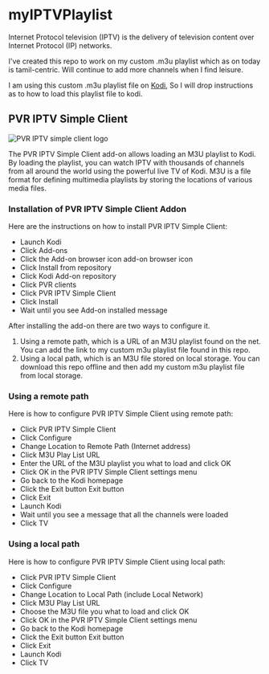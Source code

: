 # myIPTVPlaylist
Internet Protocol television (IPTV) is the delivery of television content over Internet Protocol (IP) networks.

I've created this repo to work on my custom .m3u playlist which as on today is tamil-centric. Will continue to add more channels when I find leisure. 

I am using this custom .m3u playlist file on [Kodi](https://kodi.tv/ "Kodi"), So I will drop instructions as to how to load this playlist file to kodi.  

## PVR IPTV Simple Client 
![PVR IPTV simple client logo](https://kodi.tv/images/addons/matrix/pvr.iptvsimple/icon.png)

The PVR IPTV Simple Client add-on allows loading an M3U playlist to Kodi. By loading the playlist, you can watch IPTV with thousands of channels from all around the world using the powerful live TV of Kodi. M3U is a file format for defining multimedia playlists by storing the locations of various media files.

### Installation of PVR IPTV Simple Client Addon
Here are the instructions on how to install PVR IPTV Simple Client:
* Launch Kodi
* Click Add-ons
* Click the Add-on browser icon  add-on browser icon
* Click Install from repository
* Click Kodi Add-on repository
* Click PVR clients
* Click PVR IPTV Simple Client
* Click Install
* Wait until you see Add-on installed message

After installing the add-on there are two ways to configure it. 
1. Using a remote path, which is a URL of an M3U playlist found on the net. You can add the link to my custom m3u playlist file found in this repo.
2. Using a local path, which is an M3U file stored on local storage. You can download this repo offline and then add my custom m3u playlist file from local storage.

### Using a remote path
Here is how to configure PVR IPTV Simple Client using remote path:
* Click PVR IPTV Simple Client
* Click Configure
* Change Location to Remote Path (Internet address)
* Click M3U Play List URL
* Enter the URL of the M3U playlist you what to load and click OK
* Click OK in the PVR IPTV Simple Client settings menu
* Go back to the Kodi homepage
* Click the Exit button  Exit button
* Click Exit
* Launch Kodi
* Wait until you see a message that all the channels were loaded
* Click TV

### Using a local path
Here is how to configure PVR IPTV Simple Client using local path:
* Click PVR IPTV Simple Client
* Click Configure
* Change Location to Local Path (include Local Network)
* Click M3U Play List URL
* Choose the M3U file you what to load and click OK
* Click OK in the PVR IPTV Simple Client settings menu
* Go back to the Kodi homepage
* Click the Exit button  Exit button
* Click Exit
* Launch Kodi
* Click TV
